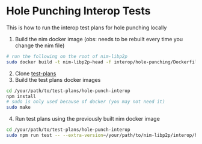 # Hole Punching Interop Tests
This is how to run the interop test plans for hole punching locally

1. Build the nim docker image (obs: needs to be rebuilt every time you change the nim file)
```sh
# run the following on the root of nim-libp2p
sudo docker build -t nim-libp2p-head -f interop/hole-punching/Dockerfile .
```
2. Clone [test-plans](https://github.com/libp2p/test-plans)
3. Build the test plans docker images
```sh
cd /your/path/to/test-plans/hole-punch-interop
npm install
# sudo is only used because of docker (you may not need it)
sudo make
```
4. Run test plans using the previously built nim docker image
```sh
cd /your/path/to/test-plans/hole-punch-interop
sudo npm run test -- --extra-version=/your/path/to/nim-libp2p/interop/hole-punching/version.json --name-filter=nim-libp2p-head
```
